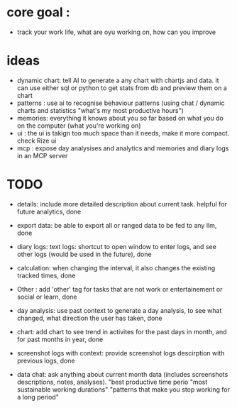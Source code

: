 

# core goal : 
- track your work life, what are oyu working on, how can you improve 


# ideas 


- dynamic chart: tell AI to generate a any chart with chartjs and data. it can use either sql or python to get stats from db and preview them on a chart 
- patterns : use ai to recognise behaviour patterns (using chat / dynamic charts and statistics "what's my most productive hours")
- memories: everything it knows about  you so far based on what you do on the computer  (what you're working on) 
- ui : the ui is takign too much space than it needs, make it more compact. check Rize ui 
- mcp : expose day analysises and analytics and memories and diary logs in an MCP server 

# TODO 
- details: include more detailed description about current task. helpful for future analytics, done 
- export data: be able to export all or ranged data to be fed to any llm, done 
- diary logs: text logs: shortcut to open window to enter logs, and see other logs (would be used in the future), done 
- calculation: when changing the interval, it also changes the existing tracked times, done 
- Other : add 'other' tag for tasks that are not work or entertainement or social or learn, done 
- day analysis: use past context to generate a day analysis, to see what changed, what direction the user has taken, done
- chart: add chart to see trend in activites for the past days in month, and for past months in year, done 

- screenshot logs with context: provide screenshot logs descirption with previous logs, done 


- data chat: ask anything about current month data (includes screenshots descriptions, notes, analyses). 
"best productive time perio "most sustainable working durations" "patterns that make you stop working for a long period"

